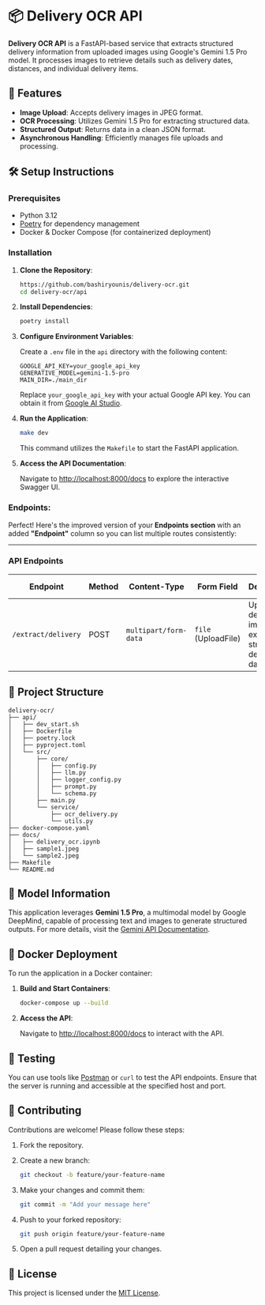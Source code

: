 # 📦 Delivery OCR API

**Delivery OCR API** is a FastAPI-based service that extracts structured delivery information from uploaded images using Google's Gemini 1.5 Pro model. It processes images to retrieve details such as delivery dates, distances, and individual delivery items.

## 🚀 Features

- **Image Upload**: Accepts delivery images in JPEG format.
- **OCR Processing**: Utilizes Gemini 1.5 Pro for extracting structured data.
- **Structured Output**: Returns data in a clean JSON format.
- **Asynchronous Handling**: Efficiently manages file uploads and processing.

## 🛠️ Setup Instructions

### Prerequisites

- Python 3.12
- [Poetry](https://python-poetry.org/docs/#installation) for dependency management
- Docker & Docker Compose (for containerized deployment)

### Installation

1. **Clone the Repository**:

   ```bash
   https://github.com/bashiryounis/delivery-ocr.git
   cd delivery-ocr/api
   ```

2. **Install Dependencies**:

   ```bash
   poetry install
   ```

3. **Configure Environment Variables**:

   Create a `.env` file in the `api` directory with the following content:

   ```env
   GOOGLE_API_KEY=your_google_api_key
   GENERATIVE_MODEL=gemini-1.5-pro
   MAIN_DIR=./main_dir
   ```

   Replace `your_google_api_key` with your actual Google API key. You can obtain it from [Google AI Studio](https://ai.google.dev/aistudio).

4. **Run the Application**:

   ```bash
   make dev
   ```

   This command utilizes the `Makefile` to start the FastAPI application.

5. **Access the API Documentation**:

   Navigate to [http://localhost:8000/docs](http://localhost:8000/docs) to explore the interactive Swagger UI.



### Endpoints: 

Perfect! Here's the improved version of your **Endpoints section** with an added **"Endpoint"** column so you can list multiple routes consistently:

---

###  API Endpoints

| Endpoint             | Method | Content-Type         | Form Field           | Description                                                   | Response Type |
|----------------------|--------|----------------------|----------------------|---------------------------------------------------------------|---------------|
| `/extract/delivery`  | POST   | `multipart/form-data`| `file` (UploadFile)  | Upload a delivery image to extract structured delivery data   | JSON          |





## 🧰 Project Structure

```
delivery-ocr/
├── api/
│   ├── dev_start.sh
│   ├── Dockerfile
│   ├── poetry.lock
│   ├── pyproject.toml
│   └── src/
│       ├── core/
│       │   ├── config.py
│       │   ├── llm.py
│       │   ├── logger_config.py
│       │   ├── prompt.py
│       │   └── schema.py
│       ├── main.py
│       └── service/
│           ├── ocr_delivery.py
│           └── utils.py
├── docker-compose.yaml
├── docs/
│   ├── delivery_ocr.ipynb
│   ├── sample1.jpeg
│   └── sample2.jpeg
├── Makefile
└── README.md
```

## 🧠 Model Information

This application leverages **Gemini 1.5 Pro**, a multimodal model by Google DeepMind, capable of processing text and images to generate structured outputs. For more details, visit the [Gemini API Documentation](https://ai.google.dev/gemini-api/docs/models).

## 🐳 Docker Deployment

To run the application in a Docker container:

1. **Build and Start Containers**:

   ```bash
   docker-compose up --build
   ```

2. **Access the API**:

   Navigate to [http://localhost:8000/docs](http://localhost:8000/docs) to interact with the API.

## 🧪 Testing

You can use tools like [Postman](https://www.postman.com/) or `curl` to test the API endpoints. Ensure that the server is running and accessible at the specified host and port.

## 🤝 Contributing

Contributions are welcome! Please follow these steps:

1. Fork the repository.
2. Create a new branch:

   ```bash
   git checkout -b feature/your-feature-name
   ```

3. Make your changes and commit them:

   ```bash
   git commit -m "Add your message here"
   ```

4. Push to your forked repository:

   ```bash
   git push origin feature/your-feature-name
   ```

5. Open a pull request detailing your changes.

## 📄 License

This project is licensed under the [MIT License](LICENSE).

